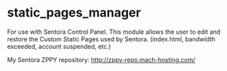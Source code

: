# static_pages_manager
For use with Sentora Control Panel. This module allows the user to edit and restore the Custom Static Pages used by Sentora. (index.html, bandwidth exceeded, account suspended, etc.)

My Sentora ZPPY repository: http://zppy-repo.mach-hosting.com/
